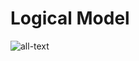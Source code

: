 # Logical Model
![all-text](https://github.com/bispo-daniel/SQL_Scripts/blob/main/HugeDB/HugeDB--LogicalModel.png)